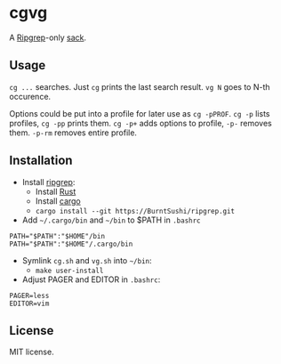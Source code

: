 cgvg
====

A [Ripgrep](https://github.com/BurntSushi/ripgrep)-only [sack](https://github.com/sampson-chen/sack).

Usage
-----
`cg ...` searches.
Just `cg` prints the last search result.
`vg N` goes to N-th occurence.

Options could be put into a profile for later use as `cg -pPROF`.
`cg -p` lists profiles, `cg -pp` prints them.
`cg -p+` adds options to profile, `-p-` removes them.
`-p-rm` removes entire profile.

Installation
------------
- Install [ripgrep](https://github.com/BurntSushi/ripgrep):
  * Install [Rust](https://rust-lang.org)
  * Install [cargo](https://crates.io)
  * `cargo install --git https://BurntSushi/ripgrep.git`
- Add `~/.cargo/bin` and `~/bin` to $PATH in `.bashrc`
```
PATH="$PATH":"$HOME"/bin
PATH="$PATH":"$HOME"/.cargo/bin
```
- Symlink `cg.sh` and `vg.sh` into `~/bin`:
  * `make user-install`
- Adjust PAGER and EDITOR in `.bashrc`:
```
PAGER=less
EDITOR=vim
```

License
-------
MIT license.
